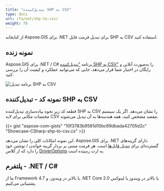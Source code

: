 ```yaml
---
title: "تبدیل‌کننده SHP به CSV"
type: docs
url: /fa/net/shp-to-csv/
weight: 70
---
```


از کتابخانه Aspose.GIS برای .NET برای تبدیل فرمت فایل SHP به CSV استفاده کنید.

## **نمونه زنده**

Aspose.GIS برای .NET / C# برنامه ["تبدیل‌کننده SHP به CSV"](https://products.aspose.app/gis/conversion/shp-to-csv) را به‌صورت آنلاین و رایگان در اختیار شما قرار می‌دهد، جایی که می‌توانید عملکرد و کیفیت آن را بررسی کنید.

![برنامه تبدیل SHP به CSV](conversion.png)

## **نمونه کد - تبدیل‌کننده SHP به CSV**

قطعه کد زیر نحوه پیاده‌سازی تبدیل‌کننده SHP به CSV را نشان می‌دهد. اگر یک سیستم مختصات مکانی برای لایه CSV مقصد مشخص کنید، همه هندسه‌ها به آن تبدیل می‌شوند. 

{{< gist "aspose-com-gists" "10f3783b9581d10bc69dbada42705d2c" "Showcase-CSharp-shp-to-csv.cs" >}}

این نمونه امکانات کلی را نشان می‌دهد. Aspose.GIS برای .NET دارای گزینه‌های گسترده‌ای برای [تبدیل فایل‌ها](https://docs.aspose.com/gis/net/vector-layers/) است. هر فرمت مبتنی بر بردار گزینه خواندن / نوشتن خود را دارد که از کلاس [DriverOptions](https://reference.aspose.com/gis/net/aspose.gis/driveroptions) به ارث رسیده است.

## **پلتفرم - .NET / C#**

ما از Framework 4.7 یا بالاتر در ویندوز، و .NET Core 2.0 یا بالاتر در ویندوز یا لینوکس پشتیبانی می‌کنیم.
